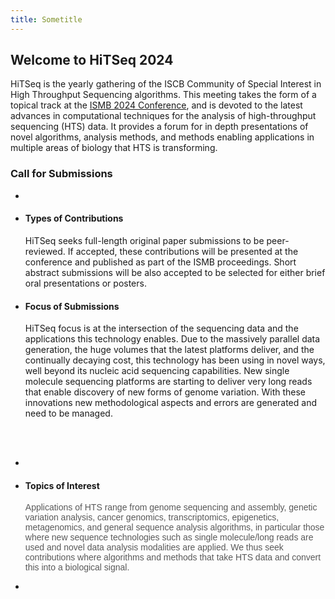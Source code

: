 ```yaml
---
title: Sometitle
---
```



<div class="box">
            <h2>Welcome to HiTSeq 2024<!-- Place this tag where you want the +1 button to render. -->
            </h2>
            HiTSeq is the yearly gathering of the ISCB Community of Special
            Interest in High Throughput Sequencing algorithms. This meeting
            takes the form of a topical track at the <a href="https://www.iscb.org/ismb2024"
              target="_top">ISMB 2024 Conference</a>, and is devoted to the
            latest advances in computational techniques for the analysis of
            high-throughput sequencing (HTS) data. It provides a forum for in
            depth presentations of novel algorithms, analysis methods, and
            methods enabling applications in multiple areas of biology that HTS
            is transforming.
</div>

<div id="col1">
            <h3>Call for Submissions</h3>
            <ul class="section-list">
              <li class="first"> <br />
              </li>
              <li>
                <h4>Types of Contributions</h4>
                HiTSeq seeks full-length original paper submissions to be
                peer-reviewed. If accepted, these contributions will be
                presented at the conference and published as part of the ISMB
                proceedings. Short abstract submissions will be also accepted to
                be selected for either brief oral presentations or posters. </li>
              <li>
                <h4>Focus of Submissions</h4>
                <span> HiTSeq focus is at the intersection of the sequencing
                  data and the applications this technology enables. Due to the
                  massively parallel data generation, the huge volumes that the
                  latest platforms deliver, and the continually decaying cost,
                  this technology has been using in novel ways, well beyond its
                  nucleic acid sequencing capabilities. New single molecule
                  sequencing platforms are starting to deliver very long reads
                  that enable discovery of new forms of genome variation. With
                  these innovations new methodological aspects and errors are
                  generated and need to be managed.
                  <p></p>
                </span><span style="font-size:10.5pt;font-family:&quot;Arial&quot;,&quot;sans-serif&quot;;color:#595959"><b></b></span></li>
            </ul>
</div>

<div id="col2"><br />
            <br />
            <ul class="section-list">
              <li class="first"> <br />
              </li>
              <li>
                <h4>Topics of Interest<span style="font-size:10.5pt;font-family:&quot;Arial&quot;,&quot;sans-serif&quot;;color:#595959"><span
                      style="color: #212121;"></span></span></h4>
                <span style="font-size:10.5pt;font-family:&quot;Arial&quot;,&quot;sans-serif&quot;;color:#595959">
                  Applications of HTS range from genome sequencing and assembly,
                  genetic variation analysis, cancer genomics, transcriptomics,
                  epigenetics, metagenomics, and general sequence analysis
                  algorithms, in particular those where new sequence
                  technologies such as single molecule/long reads are used and
                  novel data analysis modalities are applied. We thus seek
                  contributions where algorithms and methods that take HTS data
                  and convert this into a biological signal.  <br />
                  <p> </p>
                </span> </li>
              <li class="last"><br />
              </li>
            </ul>
            <p><br />
            </p>
            <ul class="section-list">
            </ul>
</div>
          
